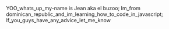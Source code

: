 YOO_whats_up_my-name is Jean aka el buzoo;
Im_from dominican_republic_and_im_learning_how_to_code_in_javascript;
If_you_guys_have_any_advice_let_me_know
